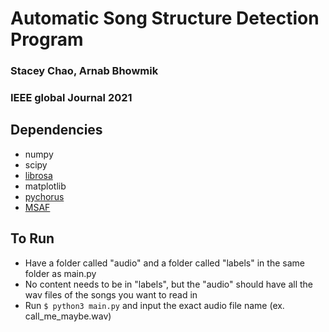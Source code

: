 # Automatic Song Structure Detection Program
### Stacey Chao, Arnab Bhowmik
### IEEE global Journal 2021


## Dependencies
- numpy
- scipy
- [librosa](https://librosa.github.io/librosa/)
- matplotlib
- [pychorus](https://github.com/vivjay30/pychorus)
- [MSAF](https://github.com/urinieto/msaf)

## To Run
-  Have a folder called "audio" and a folder called "labels" in the same folder as main.py
-  No content needs to be in "labels", but the "audio" should have all the wav files of
   the songs you want to read in
-  Run `$ python3 main.py` and input the exact audio file name (ex. call_me_maybe.wav)

